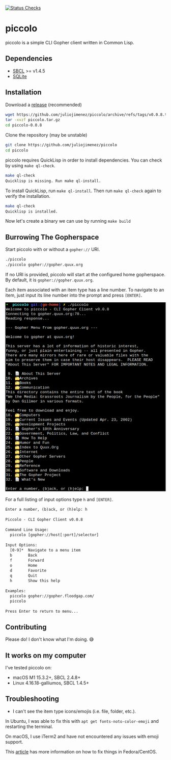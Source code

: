 [![Status Checks](https://github.com/juliojimenez/piccolo/actions/workflows/checks.yml/badge.svg)](https://github.com/juliojimenez/piccolo/actions/workflows/checks.yml)

# piccolo

piccolo is a simple CLI Gopher client written in Common Lisp.

## Dependencies

- [SBCL](https://lisp-lang.org/learn/getting-started/) >= v1.4.5
- [SQLite](https://www.sqlite.org/index.html)

## Installation

Download a [release](https://github.com/juliojimenez/piccolo/releases) (recommended)

```bash
wget https://github.com/juliojimenez/piccolo/archive/refs/tags/v0.0.8.tar.gz -O piccolo.tar.gz
tar -xvzf piccolo.tar.gz
cd piccolo-0.0.8
```

Clone the repository (may be unstable)

```bash
git clone https://github.com/juliojimenez/piccolo
cd piccolo
```

piccolo requires QuickLisp in order to install dependencies. You can check by using `make ql-check`.

```bash
make ql-check
Quicklisp is missing. Run make ql-install.
```

To install QuickLisp, run `make ql-install`. Then run `make ql-check` again to verify the installation.

```bash
make ql-check 
Quicklisp is installed.
```

Now let's create a binary we can use by running `make build`

## Burrowing The Gopherspace

Start piccolo with or without a `gopher://` URI.

```bash
./piccolo
./piccolo gopher://gopher.quux.org
```

If no URI is provided, piccolo will start at the configured home gopherspace. By default, it is `gopher://gopher.quux.org`.

Each item associated with an item type has a line number. To navigate to an item, just input its line number into the prompt and press `[ENTER]`.

![Menu](./images/piccolo-menu.png)

For a full listing of input options type `h` and `[ENTER]`.

```
Enter a number, (b)ack, or (h)elp: h

Piccolo - CLI Gopher Client v0.0.8

Command Line Usage:
  piccolo [gopher://host[:port]/selector]

Input Options:
  [0-9]*  Navigate to a menu item
  b       Back
  f       Forward
  o       Home
  d       Favorite
  q       Quit
  h       Show this help

Examples:
  piccolo gopher://gopher.floodgap.com/
  piccolo

Press Enter to return to menu...
```

## Contributing

Please do! I don't know what I'm doing. 😅

## It works on my computer

I've tested piccolo on:

- macOS M1 15.3.2+, SBCL 2.4.8+
- Linux 4.16.18-galliumos, SBCL 1.4.5+

## Troubleshooting

- I can't see the item type icons/emojis (i.e. file, folder, etc.).

In Ubuntu, I was able to fix this with `apt get fonts-noto-color-emoji` and restarting the terminal.

On macOS, I use iTerm2 and have not encountered any issues with emoji support.

This [article](https://linuxjedi.co.uk/rendering-emoji-in-linux-terminals/) has more information on how to fix things in Fedora/CentOS.